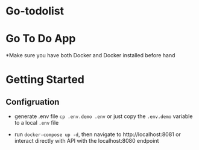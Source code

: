 # Go-todolist

# Go To Do App

*Make sure you have both Docker and Docker installed before hand

# Getting Started

## Configruation

- generate .env file `cp .env.demo .env` or just copy the `.env.demo` variable to a local `.env` file

- run `docker-compose up -d`, then navigate to http://localhost:8081 or interact directly with API with the localhost:8080 endpoint